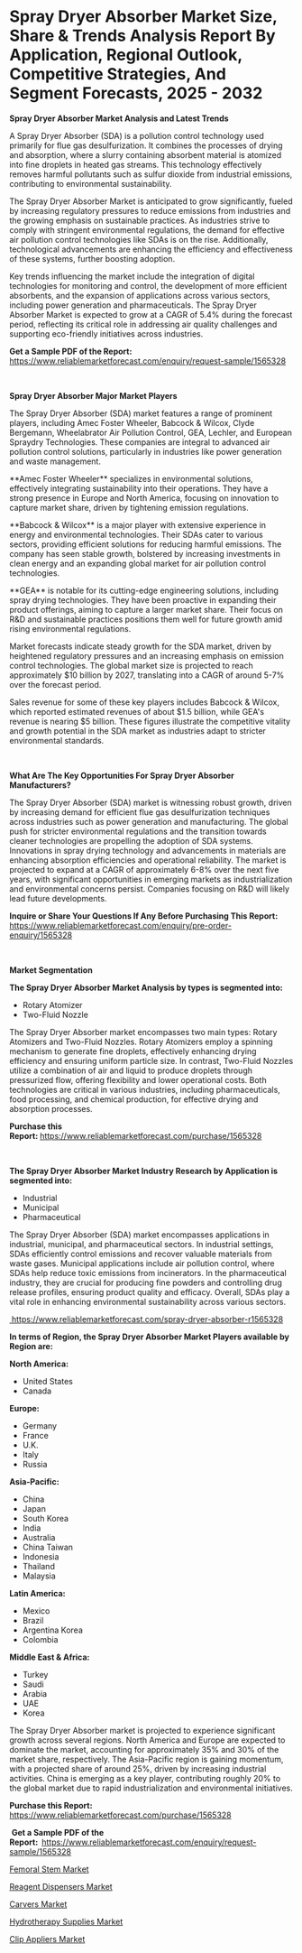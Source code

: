 <p><h1>Spray Dryer Absorber Market Size, Share & Trends Analysis Report By Application, Regional Outlook, Competitive Strategies, And Segment Forecasts, 2025 - 2032</h1></p><p><strong>Spray Dryer Absorber Market Analysis and Latest Trends</strong></p>
<p><p>A Spray Dryer Absorber (SDA) is a pollution control technology used primarily for flue gas desulfurization. It combines the processes of drying and absorption, where a slurry containing absorbent material is atomized into fine droplets in heated gas streams. This technology effectively removes harmful pollutants such as sulfur dioxide from industrial emissions, contributing to environmental sustainability.</p><p>The Spray Dryer Absorber Market is anticipated to grow significantly, fueled by increasing regulatory pressures to reduce emissions from industries and the growing emphasis on sustainable practices. As industries strive to comply with stringent environmental regulations, the demand for effective air pollution control technologies like SDAs is on the rise. Additionally, technological advancements are enhancing the efficiency and effectiveness of these systems, further boosting adoption.</p><p>Key trends influencing the market include the integration of digital technologies for monitoring and control, the development of more efficient absorbents, and the expansion of applications across various sectors, including power generation and pharmaceuticals. The Spray Dryer Absorber Market is expected to grow at a CAGR of 5.4% during the forecast period, reflecting its critical role in addressing air quality challenges and supporting eco-friendly initiatives across industries.</p></p>
<p><strong>Get a Sample PDF of the Report:&nbsp;</strong> <a href="https://www.reliablemarketforecast.com/enquiry/request-sample/1565328?utm_campaign=3094&utm_medium=2&utm_source=Github&utm_content=ia&utm_term=08042025&utm_id=spray-dryer-absorber">https://www.reliablemarketforecast.com/enquiry/request-sample/1565328</a></p>
<p>&nbsp;</p>
<p><strong>Spray Dryer Absorber Major Market Players</strong></p>
<p><p>The Spray Dryer Absorber (SDA) market features a range of prominent players, including Amec Foster Wheeler, Babcock & Wilcox, Clyde Bergemann, Wheelabrator Air Pollution Control, GEA, Lechler, and European Spraydry Technologies. These companies are integral to advanced air pollution control solutions, particularly in industries like power generation and waste management.</p><p>**Amec Foster Wheeler** specializes in environmental solutions, effectively integrating sustainability into their operations. They have a strong presence in Europe and North America, focusing on innovation to capture market share, driven by tightening emission regulations.</p><p>**Babcock & Wilcox** is a major player with extensive experience in energy and environmental technologies. Their SDAs cater to various sectors, providing efficient solutions for reducing harmful emissions. The company has seen stable growth, bolstered by increasing investments in clean energy and an expanding global market for air pollution control technologies.</p><p>**GEA** is notable for its cutting-edge engineering solutions, including spray drying technologies. They have been proactive in expanding their product offerings, aiming to capture a larger market share. Their focus on R&D and sustainable practices positions them well for future growth amid rising environmental regulations.</p><p>Market forecasts indicate steady growth for the SDA market, driven by heightened regulatory pressures and an increasing emphasis on emission control technologies. The global market size is projected to reach approximately $10 billion by 2027, translating into a CAGR of around 5-7% over the forecast period.</p><p>Sales revenue for some of these key players includes Babcock & Wilcox, which reported estimated revenues of about $1.5 billion, while GEA's revenue is nearing $5 billion. These figures illustrate the competitive vitality and growth potential in the SDA market as industries adapt to stricter environmental standards.</p></p>
<p>&nbsp;</p>
<p><strong>What Are The Key Opportunities For Spray Dryer Absorber Manufacturers?</strong></p>
<p><p>The Spray Dryer Absorber (SDA) market is witnessing robust growth, driven by increasing demand for efficient flue gas desulfurization techniques across industries such as power generation and manufacturing. The global push for stricter environmental regulations and the transition towards cleaner technologies are propelling the adoption of SDA systems. Innovations in spray drying technology and advancements in materials are enhancing absorption efficiencies and operational reliability. The market is projected to expand at a CAGR of approximately 6-8% over the next five years, with significant opportunities in emerging markets as industrialization and environmental concerns persist. Companies focusing on R&D will likely lead future developments.</p></p>
<p><strong>Inquire or Share Your Questions If Any Before Purchasing This Report:</strong> <a href="https://www.reliablemarketforecast.com/enquiry/pre-order-enquiry/1565328?utm_campaign=3094&utm_medium=2&utm_source=Github&utm_content=ia&utm_term=08042025&utm_id=spray-dryer-absorber">https://www.reliablemarketforecast.com/enquiry/pre-order-enquiry/1565328</a></p>
<p>&nbsp;</p>
<p><strong>Market Segmentation</strong></p>
<p><strong>The Spray Dryer Absorber Market Analysis by types is segmented into:</strong></p>
<p><ul><li>Rotary Atomizer</li><li>Two-Fluid Nozzle</li></ul></p>
<p><p>The Spray Dryer Absorber market encompasses two main types: Rotary Atomizers and Two-Fluid Nozzles. Rotary Atomizers employ a spinning mechanism to generate fine droplets, effectively enhancing drying efficiency and ensuring uniform particle size. In contrast, Two-Fluid Nozzles utilize a combination of air and liquid to produce droplets through pressurized flow, offering flexibility and lower operational costs. Both technologies are critical in various industries, including pharmaceuticals, food processing, and chemical production, for effective drying and absorption processes.</p></p>
<p><strong>Purchase this Report:&nbsp;</strong><a href="https://www.reliablemarketforecast.com/purchase/1565328?utm_campaign=3094&utm_medium=2&utm_source=Github&utm_content=ia&utm_term=08042025&utm_id=spray-dryer-absorber">https://www.reliablemarketforecast.com/purchase/1565328</a></p>
<p>&nbsp;</p>
<p><strong>The Spray Dryer Absorber Market Industry Research by Application is segmented into:</strong></p>
<p><ul><li>Industrial</li><li>Municipal</li><li>Pharmaceutical</li></ul></p>
<p><p>The Spray Dryer Absorber (SDA) market encompasses applications in industrial, municipal, and pharmaceutical sectors. In industrial settings, SDAs efficiently control emissions and recover valuable materials from waste gases. Municipal applications include air pollution control, where SDAs help reduce toxic emissions from incinerators. In the pharmaceutical industry, they are crucial for producing fine powders and controlling drug release profiles, ensuring product quality and efficacy. Overall, SDAs play a vital role in enhancing environmental sustainability across various sectors.</p></p>
<p><a href="https://www.reliablemarketforecast.com/spray-dryer-absorber-r1565328?utm_campaign=3094&utm_medium=2&utm_source=Github&utm_content=ia&utm_term=08042025&utm_id=spray-dryer-absorber">&nbsp;https://www.reliablemarketforecast.com/spray-dryer-absorber-r1565328</a></p>
<p><strong>In terms of Region, the Spray Dryer Absorber Market Players available by Region are:</strong></p>
<p>
    <p> <strong> North America: </strong>
        <ul>
            <li>United States</li>
            <li>Canada</li>
        </ul>
        </p> 
    <p> <strong> Europe: </strong>
        <ul>
            <li>Germany</li>
            <li>France</li>
            <li>U.K.</li>
            <li>Italy</li>
            <li>Russia</li>
        </ul>
        </p> 
    <p> <strong> Asia-Pacific: </strong>
        <ul>
            <li>China</li>
            <li>Japan</li>
            <li>South Korea</li>
            <li>India</li>
            <li>Australia</li>
            <li>China Taiwan</li>
            <li>Indonesia</li>
            <li>Thailand</li>
            <li>Malaysia</li>
        </ul>
        </p> 
    <p> <strong> Latin America: </strong>
        <ul>
            <li>Mexico</li>
            <li>Brazil</li>
            <li>Argentina Korea</li>
            <li>Colombia</li>
        </ul>
        </p> 
    <p> <strong> Middle East & Africa: </strong>
        <ul>
            <li>Turkey</li>
            <li>Saudi</li>
            <li>Arabia</li>
            <li>UAE</li>
            <li>Korea</li>
        </ul>
    </p>
    </p>
<p><p>The Spray Dryer Absorber market is projected to experience significant growth across several regions. North America and Europe are expected to dominate the market, accounting for approximately 35% and 30% of the market share, respectively. The Asia-Pacific region is gaining momentum, with a projected share of around 25%, driven by increasing industrial activities. China is emerging as a key player, contributing roughly 20% to the global market due to rapid industrialization and environmental initiatives.</p></p>
<p><strong>Purchase this Report: </strong><a href="https://www.reliablemarketforecast.com/purchase/1565328?utm_campaign=3094&utm_medium=2&utm_source=Github&utm_content=ia&utm_term=08042025&utm_id=spray-dryer-absorber">https://www.reliablemarketforecast.com/purchase/1565328</a></p>
<p>&nbsp;<strong>Get a Sample PDF of the Report:&nbsp;&nbsp;</strong><a href="https://www.reliablemarketforecast.com/enquiry/request-sample/1565328?utm_campaign=3094&utm_medium=2&utm_source=Github&utm_content=ia&utm_term=08042025&utm_id=spray-dryer-absorber">https://www.reliablemarketforecast.com/enquiry/request-sample/1565328</a></p>
<p><strong></strong></p>
<p><p><a href="https://www.linkedin.com/pulse/comprehensive-analysis-femoral-stem-market-20252032-projected-olbye?utm_campaign=3094&utm_medium=2&utm_source=Github&utm_content=ia&utm_term=08042025&utm_id=spray-dryer-absorber">Femoral Stem Market</a></p><p><a href="https://www.linkedin.com/pulse/booming-reagent-dispensers-market-sector-analysis-growth-oxbse?utm_campaign=3094&utm_medium=2&utm_source=Github&utm_content=ia&utm_term=08042025&utm_id=spray-dryer-absorber">Reagent Dispensers Market</a></p><p><a href="https://www.linkedin.com/pulse/market-size-growth-carvers-markrt-upcoming-years-2025-ri0ce?utm_campaign=3094&utm_medium=2&utm_source=Github&utm_content=ia&utm_term=08042025&utm_id=spray-dryer-absorber">Carvers Market</a></p><p><a href="https://www.linkedin.com/pulse/report-global-hydrotherapy-supplies-size-valuation-current-cagr-tapfe?utm_campaign=3094&utm_medium=2&utm_source=Github&utm_content=ia&utm_term=08042025&utm_id=spray-dryer-absorber">Hydrotherapy Supplies Market</a></p><p><a href="https://www.linkedin.com/pulse/clip-appliers-market-size-growth-trends-statistics-4k2be?utm_campaign=3094&utm_medium=2&utm_source=Github&utm_content=ia&utm_term=08042025&utm_id=spray-dryer-absorber">Clip Appliers Market</a></p></p>